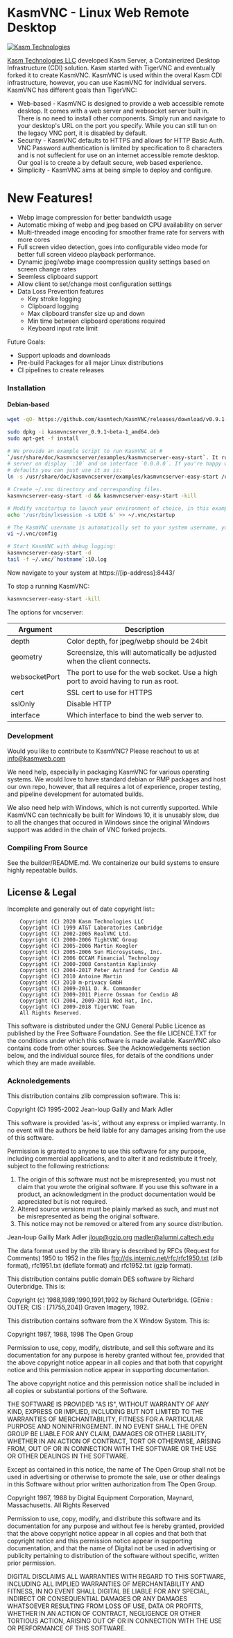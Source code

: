 # KasmVNC - Linux Web Remote Desktop

[![Kasm Technologies](https://kasm-static-content.s3.amazonaws.com/368_kasm_logo_.jpg "Kasm Logo")](https://kasmweb.com)

[Kasm Technologies LLC](https://www.kasmweb.com) developed Kasm Server, a Containerized Desktop Infrastructure (CDI) solution. Kasm started with TigerVNC and eventually forked it to create KasmVNC. KasmVNC is used within the overal Kasm CDI infrastructure, however, you can use KasmVNC for individual servers. KasmVNC has different goals than TigerVNC:

  - Web-based - KasmVNC is designed to provide a web accessible remote desktop. It comes with a web server and websocket server built in. There is no need to install other components. Simply run and navigate to your desktop's URL on the port you specify. While you can still tun on the legacy VNC port, it is disabled by default.
  - Security - KasmVNC defaults to HTTPS and allows for HTTP Basic Auth. VNC Password authentication is limited by specification to 8 characters and is not suffecient for use on an internet accessible remote desktop. Our goal is to create a by default secure, web based experience.
  - Simplicity - KasmVNC aims at being simple to deploy and configure.

# New Features!

  - Webp image compression for better bandwidth usage
  - Automatic mixing of webp and jpeg based on CPU availability on server
  - Multi-threaded image encoding for smoother frame rate for servers with more cores
  - Full screen video detection, goes into configurable video mode for better full screen videoo playback performance.
  - Dynamic jpeg/webp image coompression quality settings based on screen change rates
  - Seemless clipboard support
  - Allow client to set/change most configuration settings
  - Data Loss Prevention features
    - Key stroke logging
    - Clipboard logging
    - Max clipboard transfer size up and down
    - Min time between clipboard operations required
    - Keyboard input rate limit



Future Goals:

  - Support uploads and downloads
  - Pre-build Packages for all major Linux distributions
  - CI pipelines to create releases

### Installation

#### Debian-based

```sh
wget -qO- https://github.com/kasmtech/KasmVNC/releases/download/v0.9.1-beta/kasmvncserver_0.9.1~beta-1_amd64.deb

sudo dpkg -i kasmvncserver_0.9.1~beta-1_amd64.deb
sudo apt-get -f install

# We provide an example script to run KasmVNC at #
`/usr/share/doc/kasmvncserver/examples/kasmvncserver-easy-start`. It runs a VNC
# server on display `:10` and on interface `0.0.0.0`. If you're happy with those
# defaults you can just use it as is:
ln -s /usr/share/doc/kasmvncserver/examples/kasmvncserver-easy-start /usr/local/bin/

# Create ~/.vnc directory and corresponding files.
kasmvncserver-easy-start -d && kasmvncserver-easy-start -kill

# Modify vncstartup to launch your environment of choice, in this example LXDE
echo '/usr/bin/lxsession -s LXDE &' >> ~/.vnc/xstartup

# The KasmVNC username is automatically set to your system username, you can mofify it if you wish
vi ~/.vnc/config

# Start KasmVNC with debug logging:
kasmvncserver-easy-start -d
tail -f ~/.vnc/`hostname`:10.log
```

Now navigate to your system at https://[ip-address]:8443/

To stop a running KasmVNC:

```sh
kasmvncserver-easy-start -kill
```

The options for vncserver:

| Argument | Description |
| -------- | ----------- |
| depth | Color depth, for jpeg/webp should be 24bit |
| geometry | Screensize, this will automatically be adjusted when the client connects. |
| websocketPort | The port to use for the web socket. Use a high port to avoid having to run as root. |
| cert | SSL cert to use for HTTPS |
| sslOnly | Disable HTTP |
| interface | Which interface to bind the web server to. |

### Development
Would you like to contribute to KasmVNC? Please reachout to us at info@kasmweb.com

We need help, especially in packaging KasmVNC for various operating systems. We would love to have standard debian or RMP packages and host our own repo, however, that all requires a lot of experience, proper testing, and pipeline development for automated builds.

We also need help with Windows, which is not currently supported. While KasmVNC can technically be built for Windows 10, it is unusably slow, due to all the changes that occured in Windows since the original Windows support was added in the chain of VNC forked projects.

### Compiling From Source
See the builder/README.md. We containerize our build systems to ensure highly repeatable builds. 

License & Legal
----
Incomplete and generally out of date copyright list::

        Copyright (C) 2020 Kasm Technologies LLC
        Copyright (C) 1999 AT&T Laboratories Cambridge
        Copyright (C) 2002-2005 RealVNC Ltd.
        Copyright (C) 2000-2006 TightVNC Group
        Copyright (C) 2005-2006 Martin Koegler
        Copyright (C) 2005-2006 Sun Microsystems, Inc.
        Copyright (C) 2006 OCCAM Financial Technology
        Copyright (C) 2000-2008 Constantin Kaplinsky
        Copyright (C) 2004-2017 Peter Astrand for Cendio AB
        Copyright (C) 2010 Antoine Martin
        Copyright (C) 2010 m-privacy GmbH
        Copyright (C) 2009-2011 D. R. Commander
        Copyright (C) 2009-2011 Pierre Ossman for Cendio AB
        Copyright (C) 2004, 2009-2011 Red Hat, Inc.
        Copyright (C) 2009-2018 TigerVNC Team
        All Rights Reserved.

This software is distributed under the GNU General Public Licence as published
by the Free Software Foundation.  See the file LICENCE.TXT for the conditions
under which this software is made available.  KasmVNC also contains code from
other sources.  See the Acknowledgements section below, and the individual
source files, for details of the conditions under which they are made
available.

### Acknoledgements
This distribution contains zlib compression software.  This is:

  Copyright (C) 1995-2002 Jean-loup Gailly and Mark Adler

  This software is provided 'as-is', without any express or implied
  warranty.  In no event will the authors be held liable for any damages
  arising from the use of this software.

  Permission is granted to anyone to use this software for any purpose,
  including commercial applications, and to alter it and redistribute it
  freely, subject to the following restrictions:

  1. The origin of this software must not be misrepresented; you must not
     claim that you wrote the original software. If you use this software
     in a product, an acknowledgment in the product documentation would be
     appreciated but is not required.
  2. Altered source versions must be plainly marked as such, and must not be
     misrepresented as being the original software.
  3. This notice may not be removed or altered from any source distribution.

  Jean-loup Gailly        Mark Adler
  jloup@gzip.org          madler@alumni.caltech.edu

  The data format used by the zlib library is described by RFCs (Request for
  Comments) 1950 to 1952 in the files ftp://ds.internic.net/rfc/rfc1950.txt
  (zlib format), rfc1951.txt (deflate format) and rfc1952.txt (gzip format).


This distribution contains public domain DES software by Richard Outerbridge.
This is:

Copyright (c) 1988,1989,1990,1991,1992 by Richard Outerbridge.
(GEnie : OUTER; CIS : [71755,204]) Graven Imagery, 1992.


This distribution contains software from the X Window System.  This is:

 Copyright 1987, 1988, 1998  The Open Group
 
 Permission to use, copy, modify, distribute, and sell this software and its
 documentation for any purpose is hereby granted without fee, provided that
 the above copyright notice appear in all copies and that both that
 copyright notice and this permission notice appear in supporting
 documentation.
 
 The above copyright notice and this permission notice shall be included in
 all copies or substantial portions of the Software.
 
 THE SOFTWARE IS PROVIDED "AS IS", WITHOUT WARRANTY OF ANY KIND, EXPRESS OR
 IMPLIED, INCLUDING BUT NOT LIMITED TO THE WARRANTIES OF MERCHANTABILITY,
 FITNESS FOR A PARTICULAR PURPOSE AND NONINFRINGEMENT.  IN NO EVENT SHALL THE
 OPEN GROUP BE LIABLE FOR ANY CLAIM, DAMAGES OR OTHER LIABILITY, WHETHER IN
 AN ACTION OF CONTRACT, TORT OR OTHERWISE, ARISING FROM, OUT OF OR IN
 CONNECTION WITH THE SOFTWARE OR THE USE OR OTHER DEALINGS IN THE SOFTWARE.
 
 Except as contained in this notice, the name of The Open Group shall not be
 used in advertising or otherwise to promote the sale, use or other dealings
 in this Software without prior written authorization from The Open Group.
 
 
 Copyright 1987, 1988 by Digital Equipment Corporation, Maynard, Massachusetts.
 All Rights Reserved
 
 Permission to use, copy, modify, and distribute this software and its 
 documentation for any purpose and without fee is hereby granted, 
 provided that the above copyright notice appear in all copies and that
 both that copyright notice and this permission notice appear in 
 supporting documentation, and that the name of Digital not be
 used in advertising or publicity pertaining to distribution of the
 software without specific, written prior permission.  
 
 DIGITAL DISCLAIMS ALL WARRANTIES WITH REGARD TO THIS SOFTWARE, INCLUDING
 ALL IMPLIED WARRANTIES OF MERCHANTABILITY AND FITNESS, IN NO EVENT SHALL
 DIGITAL BE LIABLE FOR ANY SPECIAL, INDIRECT OR CONSEQUENTIAL DAMAGES OR
 ANY DAMAGES WHATSOEVER RESULTING FROM LOSS OF USE, DATA OR PROFITS,
 WHETHER IN AN ACTION OF CONTRACT, NEGLIGENCE OR OTHER TORTIOUS ACTION,
 ARISING OUT OF OR IN CONNECTION WITH THE USE OR PERFORMANCE OF THIS
 SOFTWARE.
